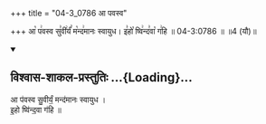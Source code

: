 +++
title = "04-3_0786 आ पवस्व"

+++
आ꣡ प꣢वस्व सु꣣वी꣢र्यं꣣ म꣡न्द꣢मानः स्वायुध। इ꣣हो꣡ ष्वि꣢न्द꣣वा꣡ ग꣢हि ॥ 04-3:0786 ॥ ॥4 (यौ)॥

<div class="js_include" newlevelforh1="2" title="विश्वास-शाकल-प्रस्तुतिः" unfilled url="/vedAH_Rk/shAkalam/saMhitA/vishvAsa-prastutiH/09/065/05_A_pavasva.md">
<details open><summary><h2>विश्वास-शाकल-प्रस्तुतिः ...{Loading}...</h2></summary>


आ प॑वस्व सु॒वीर्यं॒ मन्द॑मानः स्वायुध ।  
इ॒हो ष्वि॑न्द॒वा ग॑हि ॥

</details>
</div>